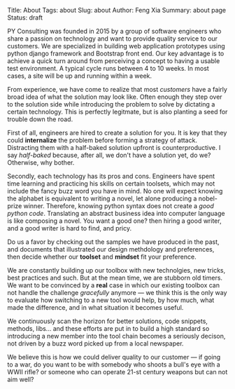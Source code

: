 Title: About
Tags: about
Slug: about
Author: Feng Xia
Summary: about page
Status: draft

PY Consulting was founded in 2015 by a group of software engineers
who share a passion on technology and want to provide quality
service to our customers. We are specialized in
building web application prototypes using python django
framework and Bootstrap front end. Our key advantage is to achieve
a quick turn around from perceiving a concept to having
a usable test environment. A typical cycle runs between
4 to 10 weeks. In most cases, a site will be up and running
within a week.


From experience, we have come to realize that most _customers_ have
a fairly broad idea of what the solution may look like. Often enough
they step over to the solution side while introducing the problem to
solve by dictating a certain technology. This is perfectly
legitmate, but is also planting a seed for trouble down the road.

First of all, engineers are hired to create a solution for you. It is key
that they could __internalize__ the problem before forming a strategy
of attack.
Distracting them
with a half-baked solution upfront is counterproductive.
I say _half-baked_ because, after all,
we don't have a solution yet, do we? Otherwise, why bother.


Secondly, each technology has its pros and cons. Engineers have spent
time learning and practicing his skills on certain toolsets, which
may not include the fancy buzz word you have in mind.
No one will expect knowing the alphabet is equivalent
to writing a novel, let alone producing a nobel-prize winner. Therefore,
knowing python syntax does not create a _good python code_. Translating
an abstract business idea into computer language is like
composing a novel. You want a good one? then hiring a good writer,
and a good writer is hard to find, and pricy.


Do us a favor by checking out the samples we have produced in the past,
and documents that illustrated
our design methdology and preferences, then decide whether
our __toolset__ and __mindset__ fit your preference.

We are constantly building up our toolbox with new technolgies,
new tricks, best practices and such. But at the mean time,
we are stubborn old timers. We want to be convinced by a __real__
case in which our existing toolbox can not handle the challenge
_gracefully_ anymore &mdash; we think
this is the only way to evaluate how
switching to a new tool would help, by how much, what made the
difference, and in what situation it becomes useful.

We continuously scan the horizon for better solutions, code snippets,
methods, libs... and these efforts are put in to build a high standard
so introducing a new member into the tool chain becomes a seriously
decison, not driven by a buzz word picked up from a local newspaper.

We believe this is how we could deliver quality to  our customer &mdash;
if going to a war, do you want to be with somebody who shoots
a bull's eye with a WWII rifle?
or someone who can operate 21-st century weapons but
can not aim well?
